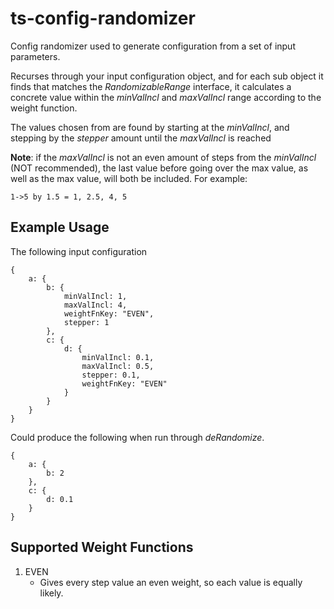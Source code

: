 # ts-config-randomizer
Config randomizer used to generate configuration from a set of input parameters.

Recurses through your input configuration object, and for each sub object it finds that matches the _RandomizableRange_ interface, it calculates a concrete value within the _minValIncl_ and _maxValIncl_ range according to the weight function. 

The values chosen from are found by starting at the _minValIncl_, and stepping by the _stepper_ amount until the _maxValIncl_ is reached

__Note__: if the _maxValIncl_ is not an even amount of steps from the _minValIncl_ (NOT recommended), the last value before going over the max value, as well as the max value, will both be included. For example:

```
1->5 by 1.5 = 1, 2.5, 4, 5
```

## Example Usage

The following input configuration
```
{
    a: {
        b: {
            minValIncl: 1,
            maxValIncl: 4,
            weightFnKey: "EVEN",
            stepper: 1
        },
        c: {
            d: {
                minValIncl: 0.1,
                maxValIncl: 0.5,
                stepper: 0.1,
                weightFnKey: "EVEN"
            }
        }
    }
}
```

Could produce the following when run through _deRandomize_.

```
{
    a: {
        b: 2
    },
    c: {
        d: 0.1
    }
}
```


## Supported Weight Functions

1. EVEN
    - Gives every step value an even weight, so each value is equally likely.
